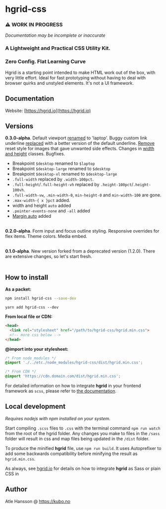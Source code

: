 # hgrid-css

### ⚠️ WORK IN PROGRESS

_Documentation may be incomplete or inaccurate_

### **A Lightweight and Practical CSS Utility Kit.**

### Zero Config. Flat Learning Curve

Hgrid is a starting point intended to make HTML work out of the box, with very little effort. Ideal for fast prototyping without having to deal with browser quirks and unstyled elements. It's not a UI framework.

## Documentation

Website: [https://hgrid.io](https://hgrid.io)

## Versions

**0.3.0-alpha**. Default viewport [renamed](https://github.com/ahansson/hgrid-css/commit/0974b24299e8877eb34539d7934979f4955d276d) to 'laptop'. Buggy custom link underline [replaced](https://github.com/ahansson/hgrid-css/commit/81a12bdc87a75490535a3f8d557274772f36ae0e) with a better version of the default underline. [Remove](https://github.com/ahansson/hgrid-css/commit/4dfa56c664c306bb579f5cfd4b2b18c7420dea50) reset style for images that gave unwanted side effects. Changes in [width and height](https://github.com/ahansson/hgrid-css/commit/2eba0449584ec5e038087a857ccdbdea2de9cb9a) classes. Bugfixes.

* Breakpoint `$desktop` renamed to `$laptop`
* Breakpoint `$desktop-large` renamed to `$desktop`
* Breakpoint `$desktop-xl` renamed to `$desktop-large`
* `.full-width` replaced by `.width-100pct`.
* `.full-height`/`.full-height-vh` replaced by `.height-100pct`/`.height-100vh`.
* `.full-width-vw`, `.min-width-0`, `min-height-0` and `min-width-100` are gone.
* `.max-width-{ x }pct` added.
* width and height `auto` added
* `.pointer-events-none` and `-all` added
* [Margin auto](https://github.com/ahansson/hgrid-css/commit/4a1b0b08b46ade5f1fdc57cdda1a04f4231cbb41) added
<br><br>

**0.2.0-alpha**. Form input and focus outline styling. Responsive overrides for flex items. Theme colors. Media embed.
<br><br>

**0.1.0-alpha**. New version forked from a deprecated version (1.2.0). There are extensive changes, so let's start fresh.
<br><br>

## How to install

**As a packet:**

```bash
npm install hgrid-css --save-dev
```

```
yarn add hgrid-css --dev
```

**From local file or CDN:**

```html
<head>
  <link rel="stylesheet" href="/path/to/hgrid-css/hgrid.min.css">
  <!-- more css below -->
</head>
```
**@import into your stylesheet:**
```css
/* From node_modules */
@import './../etc./node_modules/hgrid-css/dist/hgrid.min.css';
```
```css
/* From CDN */
@import 'https://cdn.domain.com/dist/hgrid.min.css';
```

For detailed information on how to integrate **hgrid** in your frontend framework as `scss`, please refer to [the documentation](https://hgrid.io/documentation/integrate/).

## Local development

_Requires nodejs with npm installed on your system._

Start compiling `.scss` files to `.css` with the terminal command `npm run watch` from the root of the hgrid folder. Any changes you make to files in the `/sass` folder will result in css and map files being updated in the `/dist` folder.

To produce the minified **hgrid** file, use `npm run build`. It uses Autoprefixer to add some backwards compatibility before minifying the result as `hgrid.min.css`.

As always, see [hgrid.io](https://hgrid.io) for details on how to integrate **hgrid** as Sass or plain CSS in

## Author

Atle Hansson @ https://kubo.no